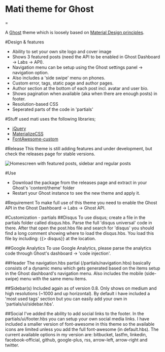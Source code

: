 # Mati theme for Ghost
=

A [Ghost](http://github.com/tryghost/ghost/) theme which is loosely based on [Material Design principles](http://www.google.com/design/spec/what-is-material/environment.html).

#Design & features
- Ability to set your own site logo and cover image
- Shows 3 featured posts (need the API to be enabled in Ghost Dashboard -> Labs -> API).
- Navigation menu can be setup using the Ghost settings panel -> navigation option.
- Also includes a 'side swipe' menu on phones.
- Custom error, tags, static page and author pages.
- Author section at the bottom of each post incl. avatar and user bio.
- Shows pagination when available (aka when there are enough posts) in footer.
- Resolution-based CSS
- Seperated parts of the code in 'partials'

#Stuff used
mati uses the following libraries;
- [jQuery](https://github.com/jquery/jquery)
- [MaterializeCSS](https://materializecss.com)
- [FontAwesome-custom](http://www.fortawesome.com/)

#Release
This theme is still adding features and under development, but check the releases page for stable versions.

![Homescreen with featured posts, sidebar and regular posts](https://u8zxna.dm2303.livefilestore.com/y3mX3WZWKlc5_H-_t8ExOYJ3upzB4wzlKPUE93RdXSNaoBYZUr4uH6Diu0L-Zeiz12u8uhtkOibdAUsvRW0quwRckEjZzN5CH_qESsByMK3LkndWuyC9uYgiBnSZi4ThdME3ATEArV-IC0JLKnLiC550w?width=1206&height=1147&cropmode=none)

#Use
- Download the package from the releases page and extract in your Ghost's 'content/theme' folder
- Restart your Ghost instance to see the new theme and apply it.

#Requirement
To make full use of this theme you need to enable the Ghost API in the Ghost Dashboard -> Labs -> Ghost API. 

#Customization - partials
##Disqus
To use disqus; create a file in the partials folder called disqus.hbs. Parse the full 'disqus universal' code in there. After that open the post.hbs file and search for 'disqus' you should find a long comment showing where to load the disqus.hbs. You load this file by including: {{> disqus}} at the location. 

##Google Analytics
To use Google Analytics, please parse the analytics code through Ghost's dashboard -> 'code injection'. 

##Header
The navigation.hbs partial (/partials/navigation.hbs) basically consists of a dynamic menu which gets generated based on the items setup in the Ghost dashboard's navigation menu. Also includes the mobile (side-swipe) menu with the same menu items.

##Sidebar(s)
Included again as of version 0.8. Only shows on medium and high resolutions (~1000 and up horizontal). By default i have included a 'most used tags' section but you can easily add your own in 'partials/ui/sidebar.hbs'. 

##Social
I've added the ability to add social links to the footer. In the partials/ui/footer.hbs you can setup your own social media links. I have included a smaller version of font-awesome in this theme so the available icons are limited unless you add the full font-awesome (in default.hbs). The current available options in my version are: bitbucket, lastfm, linkedin, facebook-official, github, google-plus, rss, arrow-left, arrow-right and twitter.


